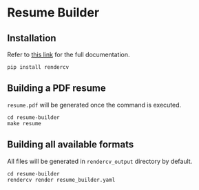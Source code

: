 # Resume Builder

## Installation

Refer to [this link](https://docs.rendercv.com/) for the full documentation.
```
pip install rendercv
```

## Building a PDF resume
`resume.pdf` will be generated once the command is executed.
```
cd resume-builder
make resume
```

## Building all available formats
All files will be generated in `rendercv_output` directory by default.
```
cd resume-builder
rendercv render resume_builder.yaml
```
